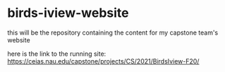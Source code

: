 # birds-iview-website
this will be the repository containing the content for my capstone team's website

here is the link to the running site: https://ceias.nau.edu/capstone/projects/CS/2021/BirdsIview-F20/
